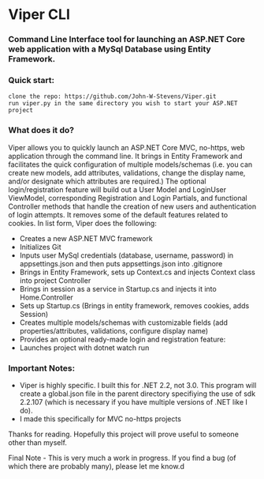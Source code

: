 # Viper CLI

### Command Line Interface tool for launching an ASP.NET Core web application with a MySql Database using Entity Framework.

### Quick start:
    clone the repo: https://github.com/John-W-Stevens/Viper.git
    run viper.py in the same directory you wish to start your ASP.NET project

### What does it do?
Viper allows you to quickly launch an ASP.NET Core MVC, no-https, web application through the command line. It brings in Entity Framework and facilitates the quick configuration of multiple models/schemas (i.e. you can create new models, add attributes, validations, change the display name, and/or designate which attributes are required.) The optional login/registration feature will build out a User Model and LoginUser ViewModel, corresponding Registration and Login Partials, and functional Controller methods that handle the creation of new users and authentication of login attempts. It removes some of the default features related to cookies. In list form, Viper does the following:

- Creates a new ASP.NET MVC framework
- Initializes Git
- Inputs user MySql credentials (database, username, password) in appsettings.json and then puts appsettings.json into .gitignore
- Brings in Entity Framework, sets up Context.cs and injects Context class into project Controller
- Brings in session as a service in Startup.cs and injects it into Home.Controller
- Sets up Startup.cs (Brings in entity framework, removes cookies, adds Session)
- Creates multiple models/schemas with customizable fields (add properties/attributes, validations, configure display name)
- Provides an optional ready-made login and registration feature:
- Launches project with dotnet watch run

### Important Notes:
- Viper is highly specific. I built this for .NET 2.2, not 3.0. This program will create a global.json file in the parent directory
    specifiying the use of sdk 2.2.107 (which is necessary if you have multiple versions of .NET like I do).
- I made this specifically for MVC no-https projects

Thanks for reading. Hopefully this project will prove useful to someone other than myself. 

Final Note - This is very much a work in progress. If you find a bug (of which there are probably many), please let me know.d